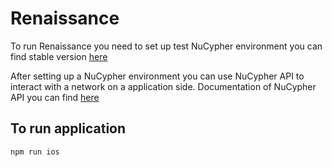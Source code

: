 # Renaissance

To run Renaissance you need to set up test NuCypher environment you can find stable version [here](https://github.com/bahadylbekov/NuCypher)

After setting up a NuCypher environment you can use NuCypher API to interact with a network on a application side. Documentation of NuCypher API you can find [here](https://docs.nucypher.com/en/latest/)

## To run application

```bash
npm run ios
```

